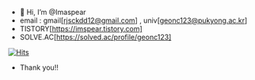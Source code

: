 - 👋 Hi, I’m @Imaspear
- email : gmail[rjsckdd12@gmail.com] , univ[geonc123@pukyong.ac.kr]
- TISTORY[https://imspear.tistory.com]
- SOLVE.AC[https://solved.ac/profile/geonc123]


[![Hits](https://hits.seeyoufarm.com/api/count/incr/badge.svg?url=https%3A%2F%2Fgithub.com%2FImaspear&count_bg=%239A9B9A&title_bg=%23555555&icon=&icon_color=%23E7E7E7&title=hits&edge_flat=false)](https://hits.seeyoufarm.com)
- Thank you!!
<!---
Imaspear/Imaspear is a ✨ special ✨ repository because its `README.md` (this file) appears on your GitHub profile.
You can click the Preview link to take a look at your changes.
--->
